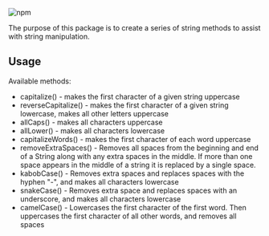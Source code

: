 ![npm](https://img.shields.io/npm/v/string-me-up-scotty)

The purpose of this package is to create a series of string methods to assist with string manipulation.

## Usage
Available methods:
- capitalize() - makes the first character of a given string uppercase
- reverseCapitalize() - makes the first character of a given string lowercase, makes all other letters uppercase
- allCaps() - makes all characters uppercase
- allLower() - makes all characters lowercase
- capitalizeWords() - makes the first character of each word uppercase
- removeExtraSpaces() - Removes all spaces from the beginning and end of a String along with any extra spaces in the middle. If more than one space appears in the middle of a string it is replaced by a single space.
- kabobCase() - Removes extra spaces and replaces spaces with the hyphen "-", and makes all characters lowercase
- snakeCase() - Removes extra space and replaces spaces with an underscore, and makes all characters lowercase
- camelCase() - Lowercases the first character of the first word. Then uppercases the first character of all other words, and removes all spaces
